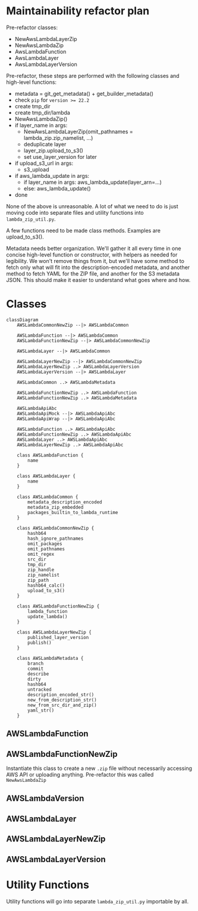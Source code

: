 # Maintainability refactor plan

Pre-refactor classes:

* NewAwsLambdaLayerZip
* NewAwsLambdaZip
* AwsLambdaFunction
* AwsLambdaLayer
* AwsLambdaLayerVersion

Pre-refactor, these steps are performed with the following classes and high-level functions:

* metadata = git_get_metadata() + get_builder_metadata()
* check `pip` for `version >= 22.2`
* create tmp_dir
* create tmp_dir/lambda
* NewAwsLambdaZip()
* if layer_name in args:
  * NewAwsLambdaLayerZip(omit_pathnames = lambda_zip.zip_namelist, ...)
  * deduplicate layer
  * layer_zip.upload_to_s3()
  * set use_layer_version for later
* if upload_s3_url in args:
  * s3_upload
* if aws_lambda_update in args:
  * if layer_name in args: aws_lambda_update(layer_arn=...)
  * else: aws_lambda_update()
* done

None of the above is unreasonable.  A lot of what we need to do is just moving code into separate files
and utility functions into `lambda_zip_util.py`.

A few functions need to be made class methods.  Examples are upload_to_s3().

Metadata needs better organization.  We'll gather it all every time in one concise high-level function
or constructor, with helpers as needed for legibility.  We won't remove things from it, but we'll have
some method to fetch only what will fit into the description-encoded metadata, and another method to fetch
YAML for the ZIP file, and another for the S3 metadata JSON.  This should make it easier to understand
what goes where and how.

# Classes

```mermaid
classDiagram
    AWSLambdaCommonNewZip --|> AWSLambdaCommon

    AWSLambdaFunction --|> AWSLambdaCommon
    AWSLambdaFunctionNewZip --|> AWSLambdaCommonNewZip

    AWSLambdaLayer --|> AWSLambdaCommon

    AWSLambdaLayerNewZip --|> AWSLambdaCommonNewZip
    AWSLambdaLayerNewZip ..> AWSLambdaLayerVersion
    AWSLambdaLayerVersion --|> AWSLambdaLayer

    AWSLambdaCommon ..> AWSLambdaMetadata

    AWSLambdaFunctionNewZip ..> AWSLambdaFunction
    AWSLambdaFunctionNewZip ..> AWSLambdaMetadata

    AWSLambdaApiAbc
    AWSLambdaApiMock --|> AWSLambdaApiAbc
    AWSLambdaApiWrap --|> AWSLambdaApiAbc

    AWSLambdaFunction ..> AWSLambdaApiAbc
    AWSLambdaFunctionNewZip ..> AWSLambdaApiAbc
    AWSLambdaLayer ..> AWSLambdaApiAbc
    AWSLambdaLayerNewZip ..> AWSLambdaApiAbc

    class AWSLambdaFunction {
        name
    }

    class AWSLambdaLayer {
        name
    }

    class AWSLambdaCommon {
        metadata_description_encoded
        metadata_zip_embedded
        packages_builtin_to_lambda_runtime
    }

    class AWSLambdaCommonNewZip {
        hashb64
        hash_ignore_pathnames
        omit_packages
        omit_pathnames
        omit_regex
        src_dir
        tmp_dir
        zip_handle
        zip_namelist
        zip_path
        hashb64_calc()
        upload_to_s3()
    }
    
    class AWSLambdaFunctionNewZip {
        lambda_function
        update_lambda()
    }
    
    class AWSLambdaLayerNewZip {
        published_layer_version
        publish()
    }
    
    class AWSLambdaMetadata {
        branch
        commit
        describe
        dirty
        hashb64
        untracked
        description_encoded_str()
        new_from_description_str()
        new_from_src_dir_and_zip()
        yaml_str()
    }
```

## AWSLambdaFunction

## AWSLambdaFunctionNewZip

Instantiate this class to create a new `.zip` file without necessarily accessing AWS API or uploading
anything.  Pre-refactor this was called `NewAwsLambdaZip`

## AWSLambdaVersion

## AWSLambdaLayer

## AWSLambdaLayerNewZip

## AWSLambdaLayerVersion

# Utility Functions

Utility functions will go into separate `lambda_zip_util.py` importable by all.
